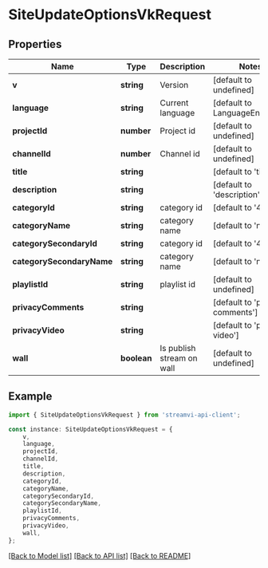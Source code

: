 # SiteUpdateOptionsVkRequest


## Properties

Name | Type | Description | Notes
------------ | ------------- | ------------- | -------------
**v** | **string** | Version | [default to undefined]
**language** | **string** | Current language | [default to LanguageEnum_En]
**projectId** | **number** | Project id | [default to undefined]
**channelId** | **number** | Channel id | [default to undefined]
**title** | **string** |  | [default to 'title']
**description** | **string** |  | [default to 'description']
**categoryId** | **string** | category id | [default to '42']
**categoryName** | **string** | category name | [default to 'name']
**categorySecondaryId** | **string** | category id | [default to '42']
**categorySecondaryName** | **string** | category name | [default to 'name']
**playlistId** | **string** | playlist id | [default to undefined]
**privacyComments** | **string** |  | [default to 'privacy comments']
**privacyVideo** | **string** |  | [default to 'privacy video']
**wall** | **boolean** | Is publish stream on wall | [default to undefined]

## Example

```typescript
import { SiteUpdateOptionsVkRequest } from 'streamvi-api-client';

const instance: SiteUpdateOptionsVkRequest = {
    v,
    language,
    projectId,
    channelId,
    title,
    description,
    categoryId,
    categoryName,
    categorySecondaryId,
    categorySecondaryName,
    playlistId,
    privacyComments,
    privacyVideo,
    wall,
};
```

[[Back to Model list]](../README.md#documentation-for-models) [[Back to API list]](../README.md#documentation-for-api-endpoints) [[Back to README]](../README.md)
